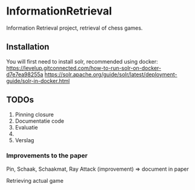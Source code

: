 # InformationRetrieval

Information Retrieval project, retrieval of chess games.

## Installation

You will first need to install solr, recommended using
docker: https://levelup.gitconnected.com/how-to-run-solr-on-docker-d7e7ea98255a
https://solr.apache.org/guide/solr/latest/deployment-guide/solr-in-docker.html

## TODOs

1. Pinning closure
2. Documentatie code
3. Evaluatie
4. 
5. Verslag

### Improvements to the paper

Pin, Schaak, Schaakmat, Ray Attack (improvement) => document in paper

Retrieving actual game